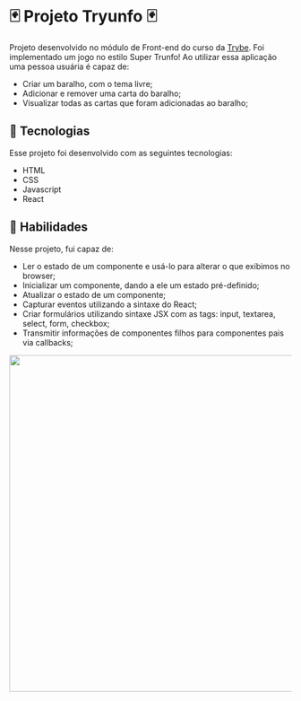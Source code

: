 # 🃏 Projeto Tryunfo 🃏

Projeto desenvolvido no módulo de Front-end do curso da [Trybe](https://www.betrybe.com/).
Foi implementado um jogo no estilo Super Trunfo! Ao utilizar essa aplicação uma pessoa usuária é capaz de:

- Criar um baralho, com o tema livre;
- Adicionar e remover uma carta do baralho;
- Visualizar todas as cartas que foram adicionadas ao baralho;

## 🚀 Tecnologias
Esse projeto foi desenvolvido com as seguintes tecnologias:

- HTML
- CSS
- Javascript
- React

## 📌 Habilidades

Nesse projeto, fui capaz de:

- Ler o estado de um componente e usá-lo para alterar o que exibimos no browser;
- Inicializar um componente, dando a ele um estado pré-definido;
- Atualizar o estado de um componente;
- Capturar eventos utilizando a sintaxe do React;
- Criar formulários utilizando sintaxe JSX com as tags: input, textarea, select, form, checkbox;
- Transmitir informações de componentes filhos para componentes pais via callbacks;

<p align="center">
  <img width="600px" heigth="600px" src="src/img/trybe-tryunfo.gif" />
</p>
